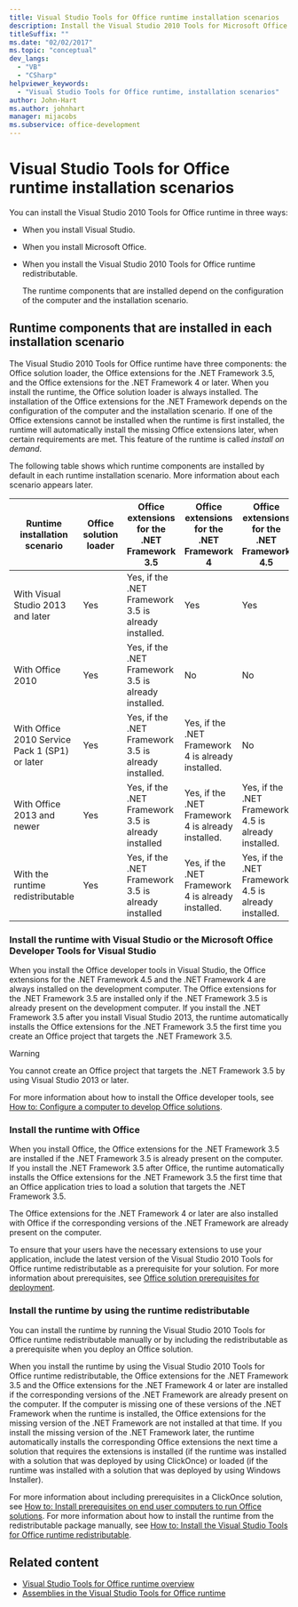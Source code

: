 ```yaml
---
title: Visual Studio Tools for Office runtime installation scenarios
description: Install the Visual Studio 2010 Tools for Microsoft Office runtime during installation of Visual Studio, Microsoft Office, or the runtime redistributable.
titleSuffix: ""
ms.date: "02/02/2017"
ms.topic: "conceptual"
dev_langs:
  - "VB"
  - "CSharp"
helpviewer_keywords:
  - "Visual Studio Tools for Office runtime, installation scenarios"
author: John-Hart
ms.author: johnhart
manager: mijacobs
ms.subservice: office-development
---
```

# Visual Studio Tools for Office runtime installation scenarios

  You can install the Visual Studio 2010 Tools for Office runtime in three ways:

- When you install Visual Studio.

- When you install Microsoft Office.

- When you install the Visual Studio 2010 Tools for Office runtime redistributable.

  The runtime components that are installed depend on the configuration of the computer and the installation scenario.

## Runtime components that are installed in each installation scenario

 The Visual Studio 2010 Tools for Office runtime have three components: the Office solution loader, the Office extensions for the .NET Framework 3.5, and the Office extensions for the .NET Framework 4 or later. When you install the runtime, the Office solution loader is always installed. The installation of the Office extensions for the .NET Framework depends on the configuration of the computer and the installation scenario. If one of the Office extensions cannot be installed when the runtime is first installed, the runtime will automatically install the missing Office extensions later, when certain requirements are met. This feature of the runtime is called *install on demand*.

 The following table shows which runtime components are installed by default in each runtime installation scenario. More information about each scenario appears later.

|Runtime installation scenario|Office solution loader|Office extensions for the .NET Framework 3.5|Office extensions for the .NET Framework 4|Office extensions for the .NET Framework 4.5|
|-----------------------------------|----------------------------|--------------------------------------------------| - |---------------------------------------------------------------------------|
|With Visual Studio 2013 and later|Yes|Yes, if the .NET Framework 3.5 is already installed.|Yes|Yes|
|With Office 2010|Yes|Yes, if the .NET Framework 3.5 is already installed.|No|No|
|With Office 2010 Service Pack 1 (SP1) or later|Yes|Yes, if the .NET Framework 3.5 is already installed.|Yes, if the .NET Framework 4 is already installed.|No|
|With Office 2013 and newer|Yes|Yes, if the .NET Framework 3.5 is already installed|Yes, if the .NET Framework 4 is already installed.|Yes, if the .NET Framework 4.5 is already installed.|
|With the runtime redistributable|Yes|Yes, if the .NET Framework 3.5 is already installed|Yes, if the .NET Framework 4 is already installed.|Yes, if the .NET Framework 4.5 is already installed.|

### Install the runtime with Visual Studio or the Microsoft Office Developer Tools for Visual Studio

 When you install the Office developer tools in Visual Studio, the Office extensions for the .NET Framework 4.5 and the .NET Framework 4 are always installed on the development computer. The Office extensions for the .NET Framework 3.5 are installed only if the .NET Framework 3.5 is already present on the development computer. If you install the .NET Framework 3.5 after you install Visual Studio 2013, the runtime automatically installs the Office extensions for the .NET Framework 3.5 the first time you create an Office project that targets the .NET Framework 3.5.

> [!WARNING]
> You cannot create an Office project that targets the .NET Framework 3.5 by using Visual Studio 2013 or later.

 For more information about how to install the Office developer tools, see [How to: Configure a computer to develop Office solutions](../vsto/how-to-configure-a-computer-to-develop-office-solutions.md).

### Install the runtime with Office

 When you install Office, the Office extensions for the .NET Framework 3.5 are installed if the .NET Framework 3.5 is already present on the computer. If you install the .NET Framework 3.5 after Office, the runtime automatically installs the Office extensions for the .NET Framework 3.5 the first time that an Office application tries to load a solution that targets the .NET Framework 3.5.

 The Office extensions for the .NET Framework 4 or later are also installed with Office if the corresponding versions of the .NET Framework are already present on the computer.

 To ensure that your users have the necessary extensions to use your application, include the latest version of the Visual Studio 2010 Tools for Office runtime redistributable as a prerequisite for your solution. For more information about prerequisites, see [Office solution prerequisites for deployment](/previous-versions/bb608617(v=vs.110)).

### Install the runtime by using the runtime redistributable

 You can install the runtime by running the Visual Studio 2010 Tools for Office runtime redistributable manually or by including the redistributable as a prerequisite when you deploy an Office solution.

 When you install the runtime by using the Visual Studio 2010 Tools for Office runtime redistributable, the Office extensions for the .NET Framework 3.5 and the Office extensions for the .NET Framework 4 or later are installed if the corresponding versions of the .NET Framework are already present on the computer. If the computer is missing one of these versions of the .NET Framework when the runtime is installed, the Office extensions for the missing version of the .NET Framework are not installed at that time. If you install the missing version of the .NET Framework later, the runtime automatically installs the corresponding Office extensions the next time a solution that requires the extensions is installed (if the runtime was installed with a solution that was deployed by using ClickOnce) or loaded (if the runtime was installed with a solution that was deployed by using Windows Installer).

 For more information about including prerequisites in a ClickOnce solution, see [How to: Install prerequisites on end user computers to run Office solutions](/previous-versions/bb608608(v=vs.110)). For more information about how to install the runtime from the redistributable package manually, see [How to: Install the Visual Studio Tools for Office runtime redistributable](../vsto/how-to-install-the-visual-studio-tools-for-office-runtime-redistributable.md).

## Related content

- [Visual Studio Tools for Office runtime overview](../vsto/visual-studio-tools-for-office-runtime-overview.md)
- [Assemblies in the Visual Studio Tools for Office runtime](../vsto/assemblies-in-the-visual-studio-tools-for-office-runtime.md)

